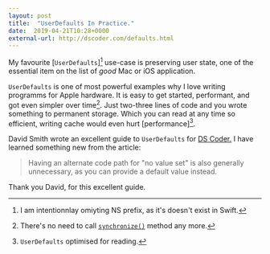 ```yaml
---
layout: post
title:  "UserDefaults In Practice."
date:  2019-04-21T10:28+0000
external-url: http://dscoder.com/defaults.html
---
```


My favourite [`UserDefaults`][^2] use-case is preserving user state, one of the essential item on the list of *good* Mac or iOS application.

`UserDefaults` is one of most powerful examples why I love writing programms for Apple hardware. It is easy to get started, performant, and got even simpler over time[^3]. Just two-three lines of code and you wrote something to permanent storage. Which you can read at any time so efficient, writing cache would even hurt [performance][^1].

David Smith wrote an excellent guide to `UserDefaults` for [DS Coder.][1] I have learned something new from the article:

> Having an alternate code path for "no value set" is also generally unnecessary, as you can provide a default value instead.

Thank you David, for this excellent guide.

[^1]: `UserDefaults` optimised for reading.
[^2]: I am intentionnlay omiyting NS prefix, as it's doesn't exist in Swift.
[^3]: There's no need to call [`synchronize()`][2] method any more.

[1]: http://dscoder.com
[2]: https://developer.apple.com/documentation/foundation/userdefaults/1414005-synchronize
